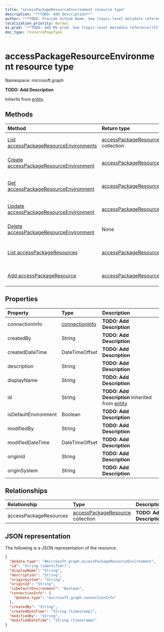 ```yaml
---
title: "accessPackageResourceEnvironment resource type"
description: "**TODO: Add Description**"
author: "**TODO: Provide Github Name. See [topic-level metadata reference](https://msgo.azurewebsites.net/add/document/guidelines/metadata.html#topic-level-metadata)**"
localization_priority: Normal
ms.prod: "**TODO: Add MS prod. See [topic-level metadata reference](https://msgo.azurewebsites.net/add/document/guidelines/metadata.html#topic-level-metadata)**"
doc_type: resourcePageType
---
```


# accessPackageResourceEnvironment resource type

Namespace: microsoft.graph

**TODO: Add Description**


Inherits from [entity](../resources/entity.md).

## Methods
|Method|Return type|Description|
|:---|:---|:---|
|[List accessPackageResourceEnvironments](../api/accesspackageresourceenvironment-list.md)|[accessPackageResourceEnvironment](../resources/accesspackageresourceenvironment.md) collection|Get a list of the [accessPackageResourceEnvironment](../resources/accesspackageresourceenvironment.md) objects and their properties.|
|[Create accessPackageResourceEnvironment](../api/accesspackageresourceenvironment-create.md)|[accessPackageResourceEnvironment](../resources/accesspackageresourceenvironment.md)|Create a new [accessPackageResourceEnvironment](../resources/accesspackageresourceenvironment.md) object.|
|[Get accessPackageResourceEnvironment](../api/accesspackageresourceenvironment-get.md)|[accessPackageResourceEnvironment](../resources/accesspackageresourceenvironment.md)|Read the properties and relationships of an [accessPackageResourceEnvironment](../resources/accesspackageresourceenvironment.md) object.|
|[Update accessPackageResourceEnvironment](../api/accesspackageresourceenvironment-update.md)|[accessPackageResourceEnvironment](../resources/accesspackageresourceenvironment.md)|Update the properties of an [accessPackageResourceEnvironment](../resources/accesspackageresourceenvironment.md) object.|
|[Delete accessPackageResourceEnvironment](../api/accesspackageresourceenvironment-delete.md)|None|Deletes an [accessPackageResourceEnvironment](../resources/accesspackageresourceenvironment.md) object.|
|[List accessPackageResources](../api/accesspackageresourceenvironment-list-accesspackageresources.md)|[accessPackageResource](../resources/accesspackageresource.md) collection|Get the accessPackageResource resources from the accessPackageResources navigation property.|
|[Add accessPackageResource](../api/accesspackageresourceenvironment-post-accesspackageresources.md)|[accessPackageResource](../resources/accesspackageresource.md)|Add accessPackageResources by posting to the accessPackageResources collection.|

## Properties
|Property|Type|Description|
|:---|:---|:---|
|connectionInfo|[connectionInfo](../resources/connectioninfo.md)|**TODO: Add Description**|
|createdBy|String|**TODO: Add Description**|
|createdDateTime|DateTimeOffset|**TODO: Add Description**|
|description|String|**TODO: Add Description**|
|displayName|String|**TODO: Add Description**|
|id|String|**TODO: Add Description** Inherited from [entity](../resources/entity.md)|
|isDefaultEnvironment|Boolean|**TODO: Add Description**|
|modifiedBy|String|**TODO: Add Description**|
|modifiedDateTime|DateTimeOffset|**TODO: Add Description**|
|originId|String|**TODO: Add Description**|
|originSystem|String|**TODO: Add Description**|

## Relationships
|Relationship|Type|Description|
|:---|:---|:---|
|accessPackageResources|[accessPackageResource](../resources/accesspackageresource.md) collection|**TODO: Add Description**|

## JSON representation
The following is a JSON representation of the resource.
<!-- {
  "blockType": "resource",
  "keyProperty": "id",
  "@odata.type": "microsoft.graph.accessPackageResourceEnvironment",
  "baseType": "microsoft.graph.entity",
  "openType": false
}
-->
``` json
{
  "@odata.type": "#microsoft.graph.accessPackageResourceEnvironment",
  "id": "String (identifier)",
  "displayName": "String",
  "description": "String",
  "originSystem": "String",
  "originId": "String",
  "isDefaultEnvironment": "Boolean",
  "connectionInfo": {
    "@odata.type": "microsoft.graph.connectionInfo"
  },
  "createdBy": "String",
  "createdDateTime": "String (timestamp)",
  "modifiedBy": "String",
  "modifiedDateTime": "String (timestamp)"
}
```

